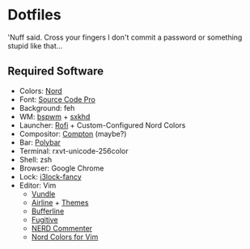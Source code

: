 # Dotfiles

'Nuff said. Cross your fingers I don't commit a password or
something stupid like that...

## Required Software

* Colors: [Nord](https://github.com/arcticicestudio/nord)
* Font: [Source Code Pro](https://github.com/adobe-fonts/source-code-pro)
* Background: feh
* WM: [bspwm](https://github.com/baskerville/bspwm) + [sxkhd](https://github.com/baskerville/sxhkd)
* Launcher: [Rofi](https://davedavenport.github.io/rofi/) + Custom-Configured Nord Colors
* Compositor: [Compton](https://github.com/chjj/compton) (maybe?)
* Bar: [Polybar](https://github.com/jaagr/polybar)
* Terminal: rxvt-unicode-256color
* Shell: zsh
* Browser: Google Chrome
* Lock: [i3lock-fancy](https://github.com/meskarune/i3lock-fancy)
* Editor: Vim
    - [Vundle](https://github.com/VundleVim/Vundle.vim)
    - [Airline](https://github.com/vim-airline/vim-airline) + [Themes](https://github.com/vim-airline/vim-airline-themes)
    - [Bufferline](https://github.com/bling/vim-bufferline)
    - [Fugitive](https://github.com/tpope/vim-fugitive)
    - [NERD Commenter](https://github.com/scrooloose/nerdcommenter)
    - [Nord Colors for Vim](https://github.com/arcticicestudio/nord-vim)
